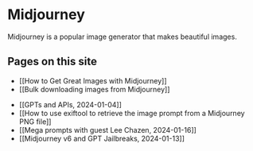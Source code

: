 # Midjourney

Midjourney is a popular image generator that makes beautiful images.

## Pages on this site

- [[How to Get Great Images with Midjourney]]
- [[Bulk downloading images from Midjourney]]
* [[GPTs and APIs, 2024-01-04]]
* [[How to use exiftool to retrieve the image prompt from a Midjourney PNG file]]
* [[Mega prompts with guest Lee Chazen, 2024-01-16]]
* [[Midjourney v6 and GPT Jailbreaks, 2024-01-13]]
